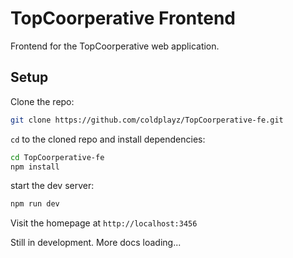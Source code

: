 # TopCoorperative Frontend

Frontend for the TopCoorperative web application.

## Setup

Clone the repo:

```bash
git clone https://github.com/coldplayz/TopCoorperative-fe.git
```

`cd` to the cloned repo and install dependencies:

```bash
cd TopCoorperative-fe
npm install
```

start the dev server:

```bash
npm run dev
```

Visit the homepage at `http://localhost:3456`

Still in development. More docs loading...
